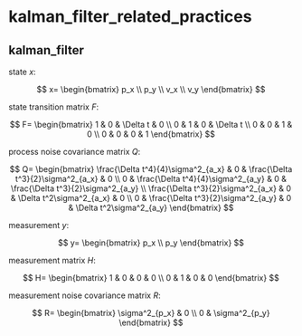 # kalman_filter_related_practices
## kalman_filter
state $x$:

$$
x=
\begin{bmatrix} 
p_x \\
p_y \\
v_x \\
v_y 
\end{bmatrix}
$$

state transition matrix $F$:

$$
F=
\begin{bmatrix}
1 & 0 & \Delta t & 0 \\
0 & 1 & 0 & \Delta t \\
0 & 0 & 1 & 0 \\
0 & 0 & 0 & 1
\end{bmatrix}
$$

process noise covariance matrix $Q$:

$$
Q=
\begin{bmatrix}
\frac{\Delta t^4}{4}\sigma^2_{a_x} & 0 & \frac{\Delta t^3}{2}\sigma^2_{a_x} & 0 \\
0 & \frac{\Delta t^4}{4}\sigma^2_{a_y} & 0 & \frac{\Delta t^3}{2}\sigma^2_{a_y} \\
\frac{\Delta t^3}{2}\sigma^2_{a_x} & 0 & \Delta t^2\sigma^2_{a_x} & 0 \\
0 & \frac{\Delta t^3}{2}\sigma^2_{a_y} & 0 & \Delta t^2\sigma^2_{a_y}
\end{bmatrix}
$$

measurement $y$:

$$
y=
\begin{bmatrix}
p_x \\ 
p_y 
\end{bmatrix}
$$

measurement matrix $H$:

$$
H=
\begin{bmatrix}
1 & 0 & 0 & 0 \\
0 & 1 & 0 & 0
\end{bmatrix}
$$

measurement noise covariance matrix $R$:

$$
R=
\begin{bmatrix}
\sigma^2_{p_x} & 0 \\
0 & \sigma^2_{p_y}
\end{bmatrix}
$$